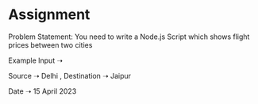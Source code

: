 # Assignment
Problem Statement: You need to write a Node.js Script which shows flight prices between two cities

Example Input ➝ 

Source ➝ Delhi , Destination ➝ Jaipur

Date ➝ 15 April 2023
